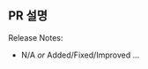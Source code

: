 <!-- PR 제목을 `이슈번호: 작업내용(명확히)`로 작성해주세요. -->

## PR 설명

<!-- 어떤 PR인지 자세히 설명해주세요 -->

Release Notes:

- N/A _or_ Added/Fixed/Improved ...
